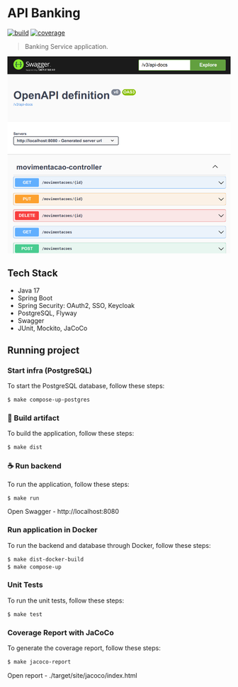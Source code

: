 # API Banking
[![build](https://github.com/schambeck/outbox-pattern/actions/workflows/maven.yml/badge.svg)](https://github.com/schambeck/api-banking/actions/workflows/maven.yml)
[![coverage](https://sonarcloud.io/api/project_badges/measure?project=schambeck_api-banking&metric=coverage)](https://sonarcloud.io/summary/new_code?id=schambeck_api-banking)

> Banking Service application.

<img src="app.png" alt="API Banking">

## Tech Stack

- Java 17
- Spring Boot
- Spring Security: OAuth2, SSO, Keycloak
- PostgreSQL, Flyway
- Swagger
- JUnit, Mockito, JaCoCo

## Running project

### Start infra (PostgreSQL)
To start the PostgreSQL database, follow these steps:
```bash
$ make compose-up-postgres
```

### 🚀 Build artifact
To build the application, follow these steps:
```bash
$ make dist
```

### ☕ Run backend
To run the application, follow these steps:
```bash
$ make run
```

Open Swagger - http://localhost:8080

### Run application in Docker
To run the backend and database through Docker, follow these steps:
```bash
$ make dist-docker-build
$ make compose-up
```

### Unit Tests
To run the unit tests, follow these steps:
```bash
$ make test
```

### Coverage Report with JaCoCo
To generate the coverage report, follow these steps:
```bash
$ make jacoco-report
```

Open report - ./target/site/jacoco/index.html
